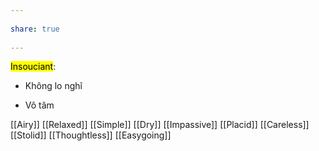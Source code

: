 ---  
share: true  
---  
<mark class="hltr-grey-gainsboro">Insouciant</mark>:  
- Không lo nghĩ   
- Vô tâm  
[[Airy]] [[Relaxed]] [[Simple]] [[Dry]] [[Impassive]] [[Placid]] [[Careless]] [[Stolid]] [[Thoughtless]] [[Easygoing]]